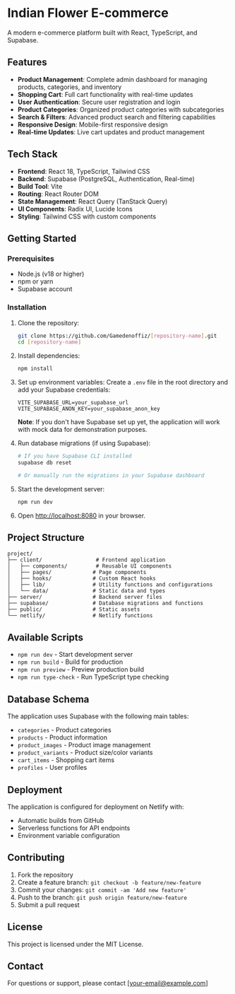 # Indian Flower E-commerce

A modern e-commerce platform built with React, TypeScript, and Supabase.

## Features

- **Product Management**: Complete admin dashboard for managing products, categories, and inventory
- **Shopping Cart**: Full cart functionality with real-time updates
- **User Authentication**: Secure user registration and login
- **Product Categories**: Organized product categories with subcategories
- **Search & Filters**: Advanced product search and filtering capabilities
- **Responsive Design**: Mobile-first responsive design
- **Real-time Updates**: Live cart updates and product management

## Tech Stack

- **Frontend**: React 18, TypeScript, Tailwind CSS
- **Backend**: Supabase (PostgreSQL, Authentication, Real-time)
- **Build Tool**: Vite
- **Routing**: React Router DOM
- **State Management**: React Query (TanStack Query)
- **UI Components**: Radix UI, Lucide Icons
- **Styling**: Tailwind CSS with custom components

## Getting Started

### Prerequisites

- Node.js (v18 or higher)
- npm or yarn
- Supabase account

### Installation

1. Clone the repository:
   ```bash
   git clone https://github.com/Gamedenoffiz/[repository-name].git
   cd [repository-name]
   ```

2. Install dependencies:
   ```bash
   npm install
   ```

3. Set up environment variables:
   Create a `.env` file in the root directory and add your Supabase credentials:
   ```
   VITE_SUPABASE_URL=your_supabase_url
   VITE_SUPABASE_ANON_KEY=your_supabase_anon_key
   ```
   
   **Note**: If you don't have Supabase set up yet, the application will work with mock data for demonstration purposes.

4. Run database migrations (if using Supabase):
   ```bash
   # If you have Supabase CLI installed
   supabase db reset
   
   # Or manually run the migrations in your Supabase dashboard
   ```

4. Start the development server:
   ```bash
   npm run dev
   ```

5. Open [http://localhost:8080](http://localhost:8080) in your browser.

## Project Structure

```
project/
├── client/                 # Frontend application
│   ├── components/         # Reusable UI components
│   ├── pages/             # Page components
│   ├── hooks/             # Custom React hooks
│   ├── lib/               # Utility functions and configurations
│   └── data/              # Static data and types
├── server/                # Backend server files
├── supabase/              # Database migrations and functions
├── public/                # Static assets
└── netlify/               # Netlify functions
```

## Available Scripts

- `npm run dev` - Start development server
- `npm run build` - Build for production
- `npm run preview` - Preview production build
- `npm run type-check` - Run TypeScript type checking

## Database Schema

The application uses Supabase with the following main tables:
- `categories` - Product categories
- `products` - Product information
- `product_images` - Product image management
- `product_variants` - Product size/color variants
- `cart_items` - Shopping cart items
- `profiles` - User profiles

## Deployment

The application is configured for deployment on Netlify with:
- Automatic builds from GitHub
- Serverless functions for API endpoints
- Environment variable configuration

## Contributing

1. Fork the repository
2. Create a feature branch: `git checkout -b feature/new-feature`
3. Commit your changes: `git commit -am 'Add new feature'`
4. Push to the branch: `git push origin feature/new-feature`
5. Submit a pull request

## License

This project is licensed under the MIT License.

## Contact

For questions or support, please contact [your-email@example.com]
